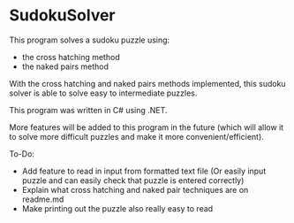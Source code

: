 # SudokuSolver

This program solves a sudoku puzzle using:
 - the cross hatching method
 - the naked pairs method

With the cross hatching and naked pairs methods implemented, this sudoku solver is able to solve easy to intermediate puzzles. 

This program was written in C# using .NET. 

More features will be added to this program in the future (which will allow it to solve more difficult puzzles and make it more convenient/efficient).

To-Do:
 - Add feature to read in input from formatted text file (Or easily input puzzle and can easily check that puzzle is entered correctly)
 - Explain what cross hatching and naked pair techniques are on readme.md
 - Make printing out the puzzle also really easy to read